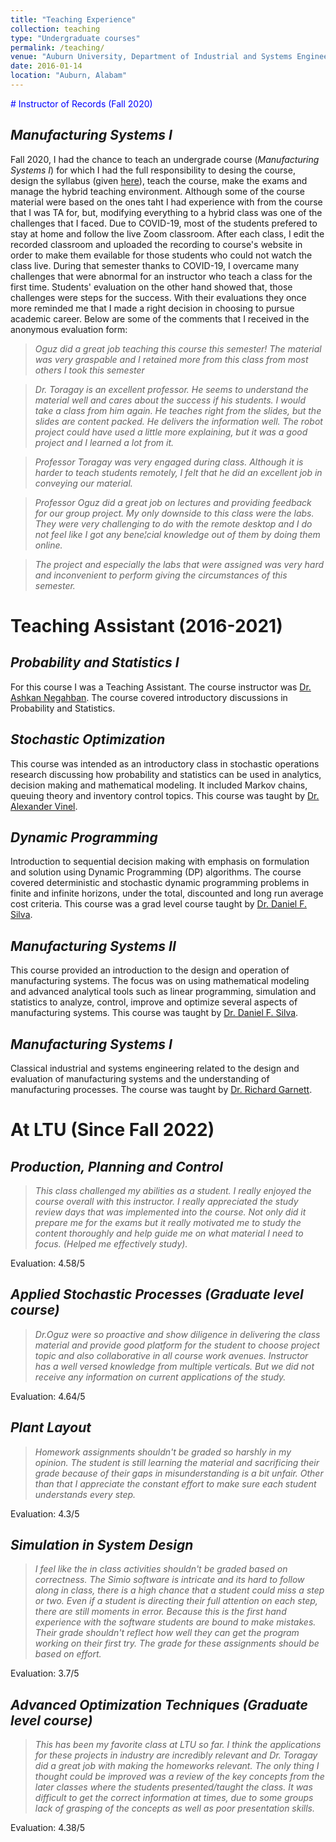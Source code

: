 ```yaml
---
title: "Teaching Experience"
collection: teaching
type: "Undergraduate courses"
permalink: /teaching/
venue: "Auburn University, Department of Industrial and Systems Engineering"
date: 2016-01-14
location: "Auburn, Alabam"
---
```

<font color=blue> # Instructor of Records (Fall 2020) </font>

## *Manufacturing Systems I*
Fall 2020, I had the chance to teach an undergrade course (_Manufacturing Systems I_) for which I had the full responsibility to desing the course, design the syllabus (given [here](/files/Syllabus%20%20Fall%202020%20(Rev%201).pdf)), teach the course, make the exams and manage the hybrid teaching environment. Although some of the course material were based on the ones taht I had experience with from the course that I was TA for, but, modifying everything to a hybrid class was one of the challenges that I faced. Due to COVID-19, most of the students prefered to stay at home and follow the live Zoom classroom. After each class, I edit the recorded classroom and uploaded the recording to course's website in order to make them evailable for those students who could not watch the class live. During that semester thanks to COVID-19, I overcame many challenges that were abnormal for an instructor who teach a class for the first time. Students' evaluation on the other hand showed that, those challenges were steps for the success. With their evaluations they once more reminded me that I made a right decision in choosing to pursue academic career. Below are some of the comments that I received in the anonymous evaluation form:

> *Oguz did a great job teaching this course this semester! The material was very graspable and I retained more from this class from most others I took this semester*

> *Dr. Toragay is an excellent professor. He seems to understand the material well and cares about the success if his students. I would take a class from him again. He teaches right from the slides, but the slides are content packed. He delivers the information well. The robot project could have used a little more explaining, but it was a good project and I learned a lot from it.*

> *Professor Toragay was very engaged during class. Although it is harder to teach students remotely, I felt that he did an excellent job in conveying our material.*

> *Professor Oguz did a great job on lectures and providing feedback for our group project. My only downside to this class were the labs. They were very challenging to do with the remote desktop and I do not feel like I got any bene¦cial knowledge out of them by doing them online.*

> *The project and especially the labs that were assigned was very hard and inconvenient to perform giving the circumstances of this semester.*


# Teaching Assistant (2016-2021)

## *Probability and Statistics I*
For this course I was a Teaching Assistant. The course instructor was [Dr. Ashkan Negahban](https://greatvalley.psu.edu/person/ashkan-negahban). The course covered introductory discussions in Probability and Statistics. 

## *Stochastic Optimization* 
This course was intended as an introductory class in stochastic operations research discussing how probability and statistics can be used in analytics, decision making and mathematical modeling. It included Markov chains, queuing theory and inventory control topics. This course was taught by [Dr. Alexander Vinel](https://eng.auburn.edu/directory/azv0019). 

## *Dynamic Programming*
Introduction to sequential decision making with emphasis on formulation and solution using Dynamic Programming (DP) algorithms. The course covered deterministic and
stochastic dynamic programming problems in finite and infinite horizons, under the total, discounted and long run average cost criteria. This course was a grad level course taught by [Dr. Daniel F. Silva](https://www.eng.auburn.edu/directory/dfs0008).

## *Manufacturing Systems II* 
This course provided an introduction to the design and operation of manufacturing systems. The focus was on using mathematical modeling and advanced analytical tools such as linear programming, simulation and statistics to analyze, control, improve and optimize several aspects of manufacturing systems. This course was taught by [Dr. Daniel F. Silva](https://www.eng.auburn.edu/directory/dfs0008).

## *Manufacturing Systems I*
Classical industrial and systems engineering related to the design and evaluation of manufacturing systems and the understanding of manufacturing processes. The course was taught by [Dr. Richard Garnett](https://eng.auburn.edu/directory/rfg0004).

# At LTU (Since Fall 2022)
## *Production, Planning and Control*
> *This class challenged my abilities as a student. I really enjoyed the course overall with this instructor. I really appreciated the study review days that was implemented into the course. Not only did it prepare me for the exams but it really motivated me to study the content thoroughly and help guide me on what material I need to focus. (Helped me effectively study).*

Evaluation: 4.58/5

## *Applied Stochastic Processes (Graduate level course)*
> *Dr.Oguz were so proactive and show diligence in delivering the class material and provide good platform for the student to choose project topic and also collaborative in all course work avenues.*
> *Instructor has a well versed knowledge from multiple verticals. But we did not receive any information on current applications of the study.*

Evaluation: 4.64/5

## *Plant Layout*
> *Homework assignments shouldn't be graded so harshly in my opinion. The student is still learning the material and sacrificing their grade because of their gaps in misunderstanding is a bit unfair. Other than that I appreciate the constant effort to make sure each student understands every step.*

Evaluation: 4.3/5

## *Simulation in System Design*
> *I feel like the in class activities shouldn't be graded based on correctness. The Simio software is intricate and its hard to follow along in class, there is a high chance that a student could miss a step or two. Even if a student is directing their full attention on each step, there are still moments in error. Because this is the first hand experience with the software students are bound to make mistakes. Their grade shouldn't reflect how well they can get the program working on their first try. The grade for these assignments should be based on effort.*

Evaluation: 3.7/5

## *Advanced Optimization Techniques (Graduate level course)*
> *This has been my favorite class at LTU so far. I think the applications for these projects in industry are incredibly relevant and Dr. Toragay did a great job with making the homeworks relevant. The only thing I thought could be improved was a review of the key concepts from the later classes where the students presented/taught the class. It was difficult to get the correct information at times, due to some groups lack of grasping of the concepts as well as poor presentation skills.*

Evaluation: 4.38/5
